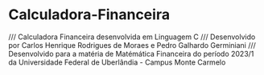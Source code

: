 # Calculadora-Financeira
/// Calculadora Financeira desenvolvida em Linguagem C 
/// Desenvolvido por Carlos Henrique Rodrigues de Moraes e Pedro Galhardo Germiniani
/// Desenvolvido para a matéria de Matémática Financeira do período 2023/1 da Universidade Federal de Uberlândia - Campus Monte Carmelo

